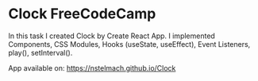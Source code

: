 # Clock FreeCodeCamp

In this task I created Clock by Create React App. I implemented Components, CSS Modules, Hooks (useState, useEffect), Event Listeners, play(), setInterval().

App available on: https://nstelmach.github.io/Clock
